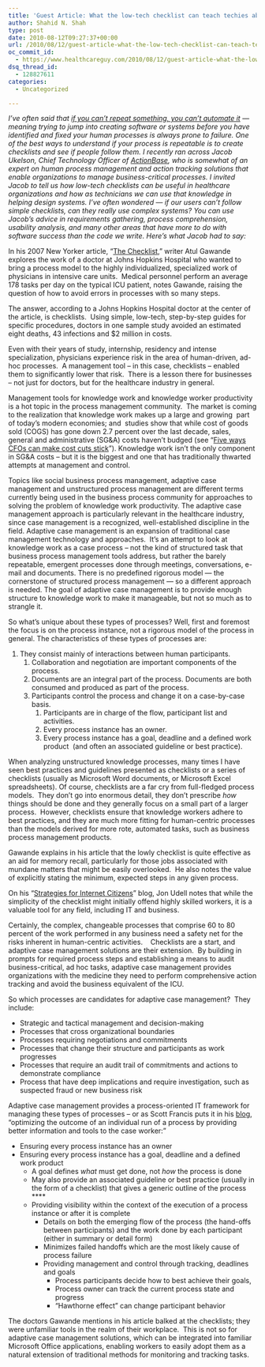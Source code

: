 ```yaml
---
title: 'Guest Article: What the low-tech checklist can teach techies about medical business processes and proper system design'
author: Shahid N. Shah
type: post
date: 2010-08-12T09:27:37+00:00
url: /2010/08/12/guest-article-what-the-low-tech-checklist-can-teach-techies-about-medical-business-processes-and-proper-system-design/
oc_commit_id:
  - https://www.healthcareguy.com/2010/08/12/guest-article-what-the-low-tech-checklist-can-teach-techies-about-medical-business-processes-and-proper-system-design/1478770697
dsq_thread_id:
  - 128827611
categories:
  - Uncategorized

---
```

_I&#8217;ve often said that [if you can&#8217;t repeat something, you can&#8217;t automate it][1] &#8212; meaning trying to jump into creating software or systems before you have identified and fixed your human processes is always prone to failure. One of the best ways to understand if your process is repeatable is to create checklists and see if people follow them. I recently ran across Jacob Ukelson, Chief Technology Officer of [ActionBase][2], who is somewhat of an expert on human process management and action tracking solutions that enable organizations to manage business-critical processes. I invited Jacob to tell us how low-tech checklists can be useful in healthcare organizations and how as technicians we can use that knowledge in helping design systems._ _I&#8217;ve often wondered &#8212; if our users can&#8217;t follow simple checklists, can they really use complex systems?_ _You can use Jacob&#8217;s advice in requirements gathering, process comprehension, usability analysis, and many other areas that have more to do with software success than the code we write. Here&#8217;s what Jacob had to say:_

In his 2007 New Yorker article, “[The Checklist][3],” writer Atul Gawande explores the work of a doctor at Johns Hopkins Hospital who wanted to bring a process model to the highly individualized, specialized work of physicians in intensive care units.  Medical personnel perform an average 178 tasks per day on the typical ICU patient, notes Gawande, raising the question of how to avoid errors in processes with so many steps.

The answer, according to a Johns Hopkins Hospital doctor at the center of the article, is checklists.  Using simple, low-tech, step-by-step guides for specific procedures, doctors in one sample study avoided an estimated eight deaths, 43 infections and $2 million in costs.

Even with their years of study, internship, residency and intense specialization, physicians experience risk in the area of human-driven, ad-hoc processes.  A management tool – in this case, checklists – enabled them to significantly lower that risk.  There is a lesson there for businesses &#8211; not just for doctors, but for the healthcare industry in general.

Management tools for knowledge work and knowledge worker productivity is a hot topic in the process management community.  The market is coming to the realization that knowledge work makes up a large and growing  part of today’s modern economies; and  studies show that while cost of goods sold (COGS) has gone down 2.7 percent over the last decade, sales, general and administrative (SG&A) costs haven’t budged (see “<a href="https://www.mckinseyquarterly.com/Five_ways_CFOs_can_make_cost_cuts_stick_2597" target="_blank">Five ways CFOs can make cost cuts stick</a>”). Knowledge work isn’t the only component in SG&A costs – but it is the biggest and one that has traditionally thwarted attempts at management and control.

Topics like social business process management, adaptive case management and unstructured process management are different terms currently being used in the business process community for approaches to solving the problem of knowledge work productivity. The adaptive case management approach is particularly relevant in the healthcare industry, since case management is a recognized, well-established discipline in the field. Adaptive case management is an expansion of traditional case management technology and approaches.  It’s an attempt to look at knowledge work as a case process – not the kind of structured task that business process management tools address, but rather the barely repeatable, emergent processes done through meetings, conversations, e-mail and documents. There is no predefined rigorous model &#8212; the cornerstone of structured process management &#8212; so a different approach is needed. The goal of adaptive case management is to provide enough structure to knowledge work to make it manageable, but not so much as to strangle it.

So what’s unique about these types of processes? Well, first and foremost the focus is on the process instance, not a rigorous model of the process in general. The characteristics of these types of processes are:

  1. They consist mainly of interactions between human participants. 
      1. Collaboration and negotiation are important components of the process.
      2. Documents are an integral part of the process. Documents are both consumed and produced as part of the process.
      3. Participants control the process and change it on a case-by-case basis. 
          1. Participants are in charge of the flow, participant list and activities.
          2. Every process instance has an owner.
          3. Every process instance has a goal, deadline and a defined work product  (and often an associated guideline or best practice).

When analyzing unstructured knowledge processes, many times I have seen best practices and guidelines presented as checklists or a series of checklists (usually as Microsoft Word documents, or Microsoft Excel spreadsheets). Of course, checklists are a far cry from full-fledged process models.  They don’t go into enormous detail, they don’t prescribe _how_ things should be done and they generally focus on a small part of a larger process.  However, checklists ensure that knowledge workers adhere to best practices, and they are much more fitting for human-centric processes than the models derived for more rote, automated tasks, such as business process management products.

Gawande explains in his article that the lowly checklist is quite effective as an aid for memory recall, particularly for those jobs associated with mundane matters that might be easily overlooked.  He also notes the value of explicitly stating the minimum, expected steps in any given process.

On his “[Strategies for Internet Citizens][4]” blog, Jon Udell notes that while the simplicity of the checklist might initially offend highly skilled workers, it is a valuable tool for any field, including IT and business.

Certainly, the complex, changeable processes that comprise 60 to 80 percent of the work performed in any business need a safety net for the risks inherent in human-centric activities.    Checklists are a start, and adaptive case management solutions are their extension.  By building in prompts for required process steps and establishing a means to audit business-critical, ad hoc tasks, adaptive case management provides organizations with the medicine they need to perform comprehensive action tracking and avoid the business equivalent of the ICU.

So which processes are candidates for adaptive case management?  They include:

  * Strategic and tactical management and decision-making
  * Processes that cross organizational boundaries
  * Processes requiring negotiations and commitments
  * Processes that change their structure and participants as work progresses
  * Processes that require an audit trail of commitments and actions to demonstrate compliance
  * Process that have deep implications and require investigation, such as suspected fraud or new business risk

Adaptive case management provides a process-oriented IT framework for managing these types of processes &#8211; or as Scott Francis puts it in his [blog][5], “optimizing the outcome of an individual run of a process by providing better information and tools to the case worker:”

  * Ensuring every process instance has an owner
  * Ensuring every process instance has a goal, deadline and a defined work product 
      * A goal defines _what_ must get done, not _how_ the process is done
      * May also provide an associated guideline or best practice (usually in the form of a checklist) that gives a generic outline of the process ****
      * Providing visibility within the context of the execution of a process instance or after it is complete 
          * Details on both the emerging flow of the process (the hand-offs between participants) and the work done by each participant (either in summary or detail form)
          * Minimizes failed handoffs which are the most likely cause of process failure
          * Providing management and control through tracking, deadlines and goals 
              * Process participants decide how to best achieve their goals,
              * Process owner can track the current process state and progress
              * “Hawthorne effect” can change participant behavior

The doctors Gawande mentions in his article balked at the checklists; they were unfamiliar tools in the realm of their workplace.  This is not so for adaptive case management solutions, which can be integrated into familiar Microsoft Office applications, enabling workers to easily adopt them as a natural extension of traditional methods for monitoring and tracking tasks.

 [1]: https://www.healthcareguy.com/2007/07/23/if-you-cant-repeat-it-dont-bother-automating-it/
 [2]: http://www.actionbase.com
 [3]: http://www.newyorker.com/reporting/2007/12/10/071210fa_fact_gawande?currentPage=all
 [4]: http://blog.jonudell.net/2010/03/04/atul-gawande-on-why-heroes-use-checklists/
 [5]: http://www.bp-3.com/blogs/2010/06/less-controversial-bpm-vs-case-management-comparison/